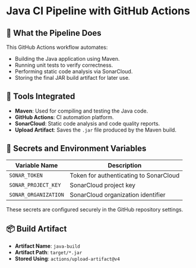 # Java CI Pipeline with GitHub Actions

## 🔧 What the Pipeline Does

This GitHub Actions workflow automates:
- Building the Java application using Maven.
- Running unit tests to verify correctness.
- Performing static code analysis via SonarCloud.
- Storing the final JAR build artifact for later use.

## 🔨 Tools Integrated

- **Maven**: Used for compiling and testing the Java code.
- **GitHub Actions**: CI automation platform.
- **SonarCloud**: Static code analysis and code quality reports.
- **Upload Artifact**: Saves the `.jar` file produced by the Maven build.

## 🔐 Secrets and Environment Variables

| Variable Name        | Description                           |
|----------------------|---------------------------------------|
| `SONAR_TOKEN`        | Token for authenticating to SonarCloud |
| `SONAR_PROJECT_KEY`  | SonarCloud project key                 |
| `SONAR_ORGANIZATION` | SonarCloud organization identifier     |

These secrets are configured securely in the GitHub repository settings.

## 📦 Build Artifact

- **Artifact Name**: `java-build`
- **Artifact Path**: `target/*.jar`
- **Stored Using**: `actions/upload-artifact@v4`
